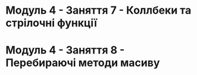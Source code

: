 # Модуль 4 - Заняття 7 - Коллбеки та стрілочні функції

# Модуль 4 - Заняття 8 - Перебираючі методи масиву
